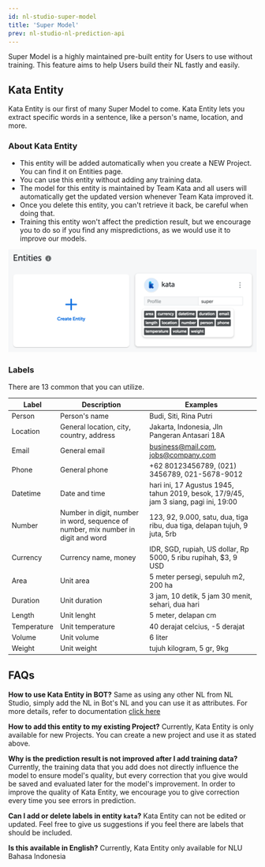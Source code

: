 ```yaml
---
id: nl-studio-super-model
title: 'Super Model'
prev: nl-studio-nl-prediction-api
---
```


Super Model is a highly maintained pre-built entity for Users to use without training. This feature aims to help Users build their NL fastly and easily.

## Kata Entity

Kata Entity is our first of many Super Model to come. Kata Entity lets you extract specific words in a sentence, like a person's name, location, and more.

### About Kata Entity

- This entity will be added automatically when you create a NEW Project. You can find it on Entities page.
- You can use this entity without adding any training data.
- The model for this entity is maintained by Team Kata and all users will automatically get the updated version whenever Team Kata improved it.
- Once you delete this entity, you can't retrieve it back, be careful when doing that.
- Training this entity won't affect the prediction result, but we encourage you to do so if you find any mispredictions, as we would use it to improve our models.

![nlsg-6](./images/nlsg-6.png)

### Labels

There are 13 common that you can utilize.

| **Label**   | **Description**                                                                   | **Examples**                                                                        |
| ----------- | --------------------------------------------------------------------------------- | ----------------------------------------------------------------------------------- |
| Person      | Person's name                                                                     | Budi, Siti, Rina Putri                                                              |
| Location    | General location, city, country, address                                          | Jakarta, Indonesia, Jln Pangeran Antasari 18A                                       |
| Email       | General email                                                                     | business@mail.com, jobs@company.com                                                 |
| Phone       | General phone                                                                     | +62 80123456789, (021) 3456789, 021-5678-9012                                       |
| Datetime    | Date and time                                                                     | hari ini, 17 Agustus 1945, tahun 2019, besok, 17/9/45, jam 3 siang, pagi ini, 19:00 |
| Number      | Number in digit, number in word, sequence of number, mix number in digit and word | 123, 92, 9.000, satu, dua, tiga ribu, dua tiga, delapan tujuh, 9 juta, 5rb          |
| Currency    | Currency name, money                                                              | IDR, SGD, rupiah, US dollar, Rp 5000, 5 ribu rupihah, $3, 9 USD                     |
| Area        | Unit area                                                                         | 5 meter persegi, sepuluh m2, 200 ha                                                 |
| Duration    | Unit duration                                                                     | 3 jam, 10 detik, 5 jam 30 menit, sehari, dua hari                                   |
| Length      | Unit lenght                                                                       | 5 meter, delapan cm                                                                 |
| Temperature | Unit temperature                                                                  | 40 derajat celcius, -5 derajat                                                      |
| Volume      | Unit volume                                                                       | 6 liter                                                                             |
| Weight      | Unit weight                                                                       | tujuh kilogram, 5 gr, 9kg                                                           |

## FAQs

**How to use Kata Entity in BOT?**
Same as using any other NL from NL Studio, simply add the NL in Bot's NL and you can use it as attributes. For more details, refer to documentation [click here](/kata-ml/nlu/#nl-studio-nlu)

**How to add this entity to my existing Project?**
Currently, Kata Entity is only available for new Projects. You can create a new project and use it as stated above.

**Why is the prediction result is not improved after I add training data?**
Currently, the training data that you add does not directly influence the model to ensure model's quality, but every correction that you give would be saved and evaluated later for the model's improvement. In order to improve the quality of Kata Entity, we encourage you to give correction every time you see errors in prediction.

**Can I add or delete labels in entity `kata`?**
Kata Entity can not be edited or updated. Feel free to give us suggestions if you feel there are labels that should be included.

**Is this available in English?**
Currently, Kata Entity only available for NLU Bahasa Indonesia
